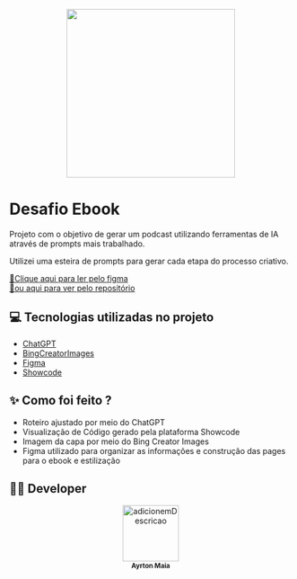 <p align="center">
<img 
    src="./img/icon_book.png"
    width="300"/>
</p>

# Desafio Ebook 
Projeto com o objetivo de gerar um podcast utilizando ferramentas de IA através de prompts mais trabalhado.

Utilizei uma esteira de prompts para gerar cada etapa do processo criativo.

<a href="https://www.figma.com/proto/VDQ7LqluNSI5Q6YxYkluHb/Untitled?node-id=244-2&p=f&t=yDALftCCAhtO5mTI-1&scaling=min-zoom&content-scaling=fixed&page-id=232%3A2&starting-point-node-id=244%3A2" target="_blank" title="View PDF now"> 📕Clique aqui para ler pelo figma</a>
</br>
<a href="https://github.com/AyrtonMaia0/DIO-Desafio_Ebook/blob/main/Ebook_png/Ebook_O_Despertar_No_Codigo.png" target="_blank"> 📘ou aqui para ver pelo repositório</a>



## 💻 Tecnologias utilizadas no projeto

- [ChatGPT](https://chat.openai.com/) 
- [BingCreatorImages](https://www.bing.com/images/create)
- [Figma](https://www.figma.com/pt-br/)
- [Showcode](https://showcode.app/)

## ✨ Como foi feito ?

- Roteiro ajustado por meio do ChatGPT
- Visualização de Código gerado pela plataforma Showcode
- Imagem da capa por meio do Bing Creator Images
- Figma utilizado para organizar as informações e construção das pages para o ebook e estilização



## 👨‍💻 Developer
 <p align="center">
   <a href="https://www.linkedin.com/in/ayrton-maia-404489228/?originalSubdomain=br">
     <img src="https://avatars.githubusercontent.com/u/98968093?v=4" width="100px;" alt="adicionemDescricao"/>
     <br />
     <sub>
       <b>Ayrton Maia</b>
     </sub>
   </a>
 </p>
